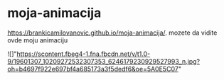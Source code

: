 # moja-animacija

 https://brankicamilovanovic.github.io/moja-animacija/.
mozete da vidite ovde moju animaciju

![]"https://scontent.fbeg4-1.fna.fbcdn.net/v/t1.0-9/19601307_10209272532307353_6246179230929527993_n.jpg?oh=b4697f922e697bf4a685173a3f5dedf6&oe=5A0E5C07"
